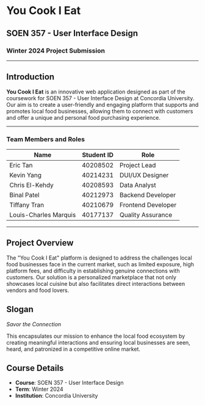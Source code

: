 # You Cook I Eat

## SOEN 357 - User Interface Design
### Winter 2024 Project Submission

---

## Introduction

**You Cook I Eat** is an innovative web application designed as part of the coursework for SOEN 357 - User Interface Design at Concordia University. Our aim is to create a user-friendly and engaging platform that supports and promotes local food businesses, allowing them to connect with customers and offer a unique and personal food purchasing experience.

---

### Team Members and Roles

| Name | Student ID | Role |
| ------------- | ------------- | -----------|
| Eric Tan  | 40208502 | Project Lead |
| Kevin Yang | 40214231 | DUI/UX Designer |
| Chris El-Kehdy | 40208593 | Data Analyst |
| Binal Patel | 40212973 | Backend Developer |
| Tiffany Tran | 40210679 | Frontend Developer |
| Louis-Charles Marquis | 40177137 | Quality Assurance |

---

## Project Overview

The "You Cook I Eat" platform is designed to address the challenges local food businesses face in the current market, such as limited exposure, high platform fees, and difficulty in establishing genuine connections with customers. Our solution is a personalized marketplace that not only showcases local cuisine but also facilitates direct interactions between vendors and food lovers.

## Slogan

_Savor the Connection_

This encapsulates our mission to enhance the local food ecosystem by creating meaningful interactions and ensuring local businesses are seen, heard, and patronized in a competitive online market.

## Course Details

- **Course**: SOEN 357 - User Interface Design
- **Term**: Winter 2024
- **Institution**: Concordia University
